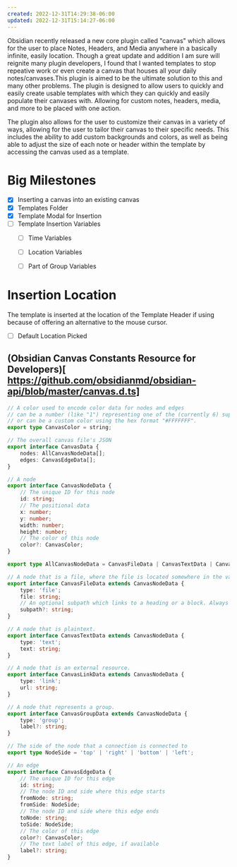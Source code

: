 ```yaml
---
created: 2022-12-31T14:29:38-06:00
updated: 2022-12-31T15:14:27-06:00
---
```


Obsidian recently released a new core plugin called "canvas" which allows for the user to place Notes, Headers, and Media anywhere in a basically infinite, easily  location. Though a great update and addition I am sure will reignite many plugin developers, I found that I wanted templates to stop repeative work or even create a canvas that houses all your daily notes/canvases.This plugin is aimed to be the ultimate solution to this and many other problems.  The plugin is designed to allow users to quickly and easily create usable templates with which they can quickly and easily populate their canvases with. Allowing for custom notes, headers, media, and more to be placed with one action. 

The plugin also allows for the user to customize their canvas in a variety of ways, allowing for the user to tailor their canvas to their specific needs. This includes the ability to add custom backgrounds and colors, as well as being able to adjust the size of each note or header within the template by accessing the canvas used as a template.



 
# Big Milestones
- [x] Inserting a canvas into an existing canvas
- [x] Templates Folder
- [x] Template Modal for Insertion
- [ ] Template Insertion Variables
	- [ ] Time Variables
	- [ ] Location Variables
	- [ ] Part of Group Variables


# Insertion Location 
The template is inserted at the location of the Template Header if using because of offering an alternative to the mouse cursor.


- [ ] Default Location Picked

## (Obsidian Canvas Constants Resource for Developers)[ https://github.com/obsidianmd/obsidian-api/blob/master/canvas.d.ts] 

```typescript
// A color used to encode color data for nodes and edges
// can be a number (like "1") representing one of the (currently 6) supported colors.
// or can be a custom color using the hex format "#FFFFFFF".
export type CanvasColor = string;

// The overall canvas file's JSON
export interface CanvasData {
    nodes: AllCanvasNodeData[];
    edges: CanvasEdgeData[];
}

// A node
export interface CanvasNodeData {
    // The unique ID for this node
    id: string;
    // The positional data
    x: number;
    y: number;
    width: number;
    height: number;
    // The color of this node
    color?: CanvasColor;
}

export type AllCanvasNodeData = CanvasFileData | CanvasTextData | CanvasLinkData | CanvasGroupData;

// A node that is a file, where the file is located somewhere in the vault.
export interface CanvasFileData extends CanvasNodeData {
    type: 'file';
    file: string;
    // An optional subpath which links to a heading or a block. Always starts with a `#`.
    subpath?: string;
}

// A node that is plaintext.
export interface CanvasTextData extends CanvasNodeData {
    type: 'text';
    text: string;
}

// A node that is an external resource.
export interface CanvasLinkData extends CanvasNodeData {
    type: 'link';
    url: string;
}

// A node that represents a group.
export interface CanvasGroupData extends CanvasNodeData {
    type: 'group';
    label?: string;
}

// The side of the node that a connection is connected to
export type NodeSide = 'top' | 'right' | 'bottom' | 'left';

// An edge
export interface CanvasEdgeData {
    // The unique ID for this edge
    id: string;
    // The node ID and side where this edge starts
    fromNode: string;
    fromSide: NodeSide;
    // The node ID and side where this edge ends
    toNode: string;
    toSide: NodeSide;
    // The color of this edge
    color?: CanvasColor;
    // The text label of this edge, if available
    label?: string;
}
```
